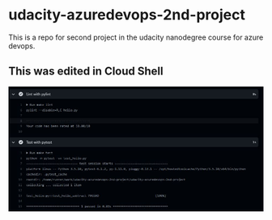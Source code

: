 # udacity-azuredevops-2nd-project
This is a repo for second project in the udacity nanodegree course for azure devops. 

## This was edited in Cloud Shell

![Screenshot](https://github.com/TMagdalena/udacity-azuredevops-2nd-project/blob/main/lint%20and%20test%20in%20GIT%20UI.JPG?raw=true)
